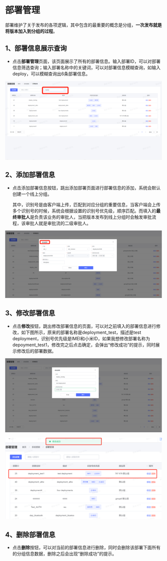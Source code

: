 # 部署管理

部署维护了关于发布的各项逻辑，其中包含的最重要的概念是分组，**一次发布就是将版本加入到分组的过程**。

## 1、部署信息展示查询

* 点击**部署管理**页面，该页面展示了所有的部署信息。输入部署ID，可以对部署信息筛选查询；输入部署名称中的关键词，可以对部署信息模糊查询，如输入deploy，可以模糊查询出6条部署信息。

![部署信息模糊查询图](..\resource\deploymentImg\部署信息模糊查询图.png)

## 2、添加部署信息

* 点击添加部署信息按钮，跳出添加部署页面进行部署信息的添加，系统会默认创建一个线上分组。

  其中，识别号是由客户端上传，匹配到对应分组的重要信息，当客户端会上传多个识别号的时候，系统会根据设置的识别号优先级，顺序匹配。而填入的**最终审批人**是负责该业务的审批人，当把版本发布到线上分组时会触发审批流程，该审批人就是审批流的二级审批人。

![添加部署信息图](..\resource\deploymentImg\添加部署信息图.png)

## 3、修改部署信息

* 点击**修改**按钮，跳出修改部署信息的页面，可以对之前填入的部署信息进行修改，如下图所示，原来的部署名称是deployment_test，描述是test deployment，识别号优先级是IMEI和小米ID，如果我想修改部署名称为depoyment_test1，修改完之后点击确定，会弹出“修改成功”的提示，同时展示修改后的部署数据。

![修改部署信息1](..\resource\deploymentImg\修改部署信息1.png)

![修改部署信息2](..\resource\deploymentImg\修改部署信息2.png)

## 4、删除部署信息

* 点击**删除**按钮，可以对当前的部署信息进行删除，同时会删除该部署下面所有的分组信息数据，删除之后会出现“删除成功”的提示。